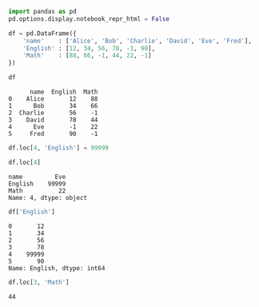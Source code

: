 ```python
import pandas as pd
pd.options.display.notebook_repr_html = False
```


```python
df = pd.DataFrame({
    'name'    : ['Alice', 'Bob', 'Charlie', 'David', 'Eve', 'Fred'],
    'English' : [12, 34, 56, 78, -1, 90],
    'Math'    : [88, 66, -1, 44, 22, -1]    
})
```


```python
df
```




          name  English  Math
    0    Alice       12    88
    1      Bob       34    66
    2  Charlie       56    -1
    3    David       78    44
    4      Eve       -1    22
    5     Fred       90    -1




```python
df.loc[4, 'English'] = 99999
```


```python
df.loc[4]
```




    name         Eve
    English    99999
    Math          22
    Name: 4, dtype: object




```python
df['English']
```




    0       12
    1       34
    2       56
    3       78
    4    99999
    5       90
    Name: English, dtype: int64




```python
df.loc[3, 'Math']
```




    44


